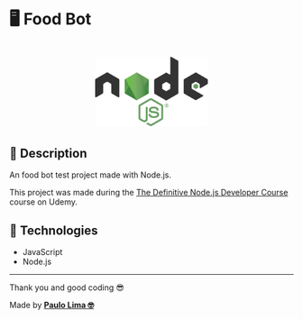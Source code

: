 # 🖥️ Food Bot

<h1 align="center">
  <img src=".github/logo.png" width="200px" />
</h1>

## 🔎️ Description
An food bot test project made with Node.js.

This project was made during the <a href="https://www.udemy.com/course/the-definitive-nodejs-developer-course/">The Definitive Node.js Developer Course</a> course on Udemy.

## 🚀️ Technologies

- JavaScript
- Node.js
 
---

Thank you and good coding 😎️

Made by **<a href="https://paulophlp.github.io/portfolio/" target="__blank">Paulo Lima 🤓️</a>**